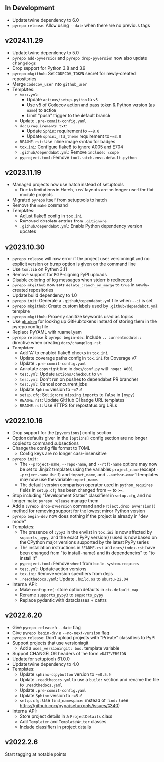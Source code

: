 In Development
--------------
- Update twine dependency to 6.0
- `pyrepo release`: Allow using `--date` when there are no previous tags

v2024.11.29
-----------
- Update twine dependency to 5.0
- `pyrepo add-pyversion` and `pyrepo drop-pyversion` now also update changelogs
- Drop support for Python 3.8 and 3.9
- `pyrepo mkgithub`: Set `CODECOV_TOKEN` secret for newly-created repositories
- Merge `codecov_user` into `github_user`
- Templates:
    - `test.yml`:
        - Update `actions/setup-python` to `v5`
        - Use v5 of Codecov action and pass token & Python version (as `name`)
          to action
        - Limit "push" trigger to the default branch
    - Update `.pre-commit-config.yaml`
    - `docs/requirements.txt`:
        - Update `Sphinx` requirement to `~=8.0`
        - Update `sphinx_rtd_theme` requirement to `~=3.0`
    - `README.rst`: Use inline image syntax for badges
    - `tox.ini`: Configure flake8 to ignore A005 and E704
    - `.github/dependabot.yml`: Remove `include: scope`
    - `pyproject.toml`: Remove `tool.hatch.envs.default.python`

v2023.11.19
-----------
- Managed projects now use hatch instead of setuptools
    - Due to limitations in Hatch, `src/` layouts are no longer used for flat
      module projects
- Migrated `pyrepo` itself from setuptools to hatch
- Remove the `make` command
- Templates:
    - Adjust flake8 config in `tox.ini`
    - Removed obsolete entries from `.gitignore`
    - `.github/dependabot.yml`: Enable Python dependency version updates

v2023.10.30
-----------
- `pyrepo release` will now error if the project uses versioningit and no
  explicit version or bump option is given on the command line
- Use `tomllib` on Python 3.11
- Remove support for PGP-signing PyPI uploads
- Disable coloring of log messages when stderr is redirected
- `pyrepo mkgithub` now sets `delete_branch_on_merge` to `true` in
  newly-created repositories
- Update build dependency to 1.0
- `pyrepo init`: Generate a `.github/dependabot.yml` file when `--ci` is set
- `pyrepo mkgithub`: Create custom labels used by `.github/dependabot.yml`
  template
- `pyrepo mkgithub`: Properly sanitize keywords used as topics
- Use [`ghtoken`](https://github.com/jwodder/ghtoken) for looking up GitHub
  tokens instead of storing them in the pyrepo config file
- Replace PyYAML with ruamel.yaml
- `pyrepo release` & `pyrepo begin-dev`: Include `.. currentmodule::` directive
  when creating `docs/changelog.rst`
- Templates:
    - Add 'A' to enabled flake8 checks in `tox.ini`
    - Update coverage paths config in `tox.ini` for Coverage v7
    - Update `.pre-commit-config.yaml`
    - Annotate `copyright` line in `docs/conf.py` with `noqa: A001`
    - `test.yml`: Update `actions/checkout` to `v4`
    - `test.yml`: Don't run on pushes to dependabot PR branches
    - `test.yml`: Cancel concurrent jobs
    - Update `Sphinx` version to `~=7.0`
    - `setup.cfg`: Set `ignore_missing_imports` to `False` in `[mypy]`
    - `README.rst`: Update GitHub CI badge URL templates
    - `README.rst`: Use HTTPS for repostatus.org URLs

v2022.10.16
-----------
- Drop support for the `[pyversions]` config section
- Option defaults given in the `[options]` config section are no longer copied
  to command subsections
- Change the config file format to TOML
    - Config keys are no longer case-insensitive
- `pyrepo init`:
    - The `--project-name`, `--repo-name`, and `--rtfd-name` options may now be
      set to Jinja2 templates using the variables `project_name` (except
      `--project-name` itself) and `import_name`, and `--author-email`
      templates may now use the variable `import_name`.
    - The default version comparison operator used in `python_requires` fields
      in `setup.cfg` has been changed from `~=` to `>=`.
- Stop including "Development Status" classifiers in `setup.cfg`, and no longer
  make `pyrepo release` manage them
- Add a `pyrepo drop-pyversion` command and `Project.drop_pyversion()` method
  for removing support for the lowest minor Python version
- `pyrepo begin-dev` now does nothing if the project is already in "dev mode"
- Templates:
    - The presence of `pypy3` in the envlist in `tox.ini` is now affected by
      `supports_pypy`, and the exact PyPy version(s) used is now based on the
      CPython major versions supported by the latest PyPy series
    - The installation instructions in `README.rst` and `docs/index.rst` have
      been changed from "to install {name} and its dependencies" to "to install
      it"
    - `pyproject.toml`: Remove `wheel` from `build-system.requires`
    - `test.yml`: Update action versions
    - `tox.ini`: Remove version specifiers from deps
    - `.readthedocs.yaml`: Update `.build.os` to `ubuntu-22.04`
- Internal API:
    - Make `configure()` store option defaults in `ctx.default_map`
    - Rename `supports_pypy3` to `supports_pypy`
    - Replace pydantic with dataclasses + cattrs

v2022.6.20
----------
- Give `pyrepo release` a `--date` flag
- Give `pyrepo begin-dev` a `--no-next-version` flag
- `pyrepo release`: Don't upload projects with "Private" classifiers to PyPI
- Support projects that use versioningit
    - Add a `uses_versioningit: bool` template variable
- Support CHANGELOG headers of the form `vDATEVERSION`
- Update for setuptools 61.0.0
- Update twine dependency to 4.0
- Templates:
    - Update `sphinx-copybutton` version to `~=0.5.0`
    - Update `.readthedocs.yml` to use a `build:` section and rename the file
      to `.readthedocs.yaml`
    - Update `.pre-commit-config.yaml`
    - Update `Sphinx` version to `~=5.0`
    - `setup.cfg`: Use `find_namespace:` instead of `find:` (See
      <https://github.com/pypa/setuptools/issues/3340>)
- Internal API:
    - Store project details in a `ProjectDetails` class
    - Add `Templater` and `TemplateWriter` classes
    - Include classifiers in project details

v2022.2.6
---------
Start tagging at notable points
